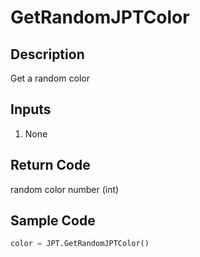 # GetRandomJPTColor

## Description

Get a random color

## Inputs

1. None

## Return Code

random color number (int)

## Sample Code

```python
color = JPT.GetRandomJPTColor()
```

